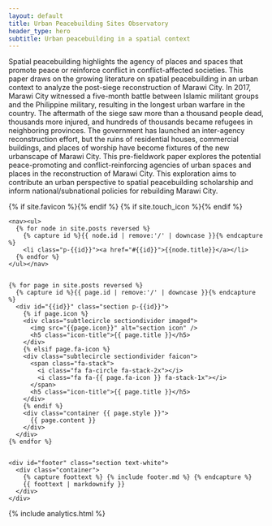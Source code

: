 ```yaml
---
layout: default
title: Urban Peacebuilding Sites Observatory
header_type: hero
subtitle: Urban peacebuilding in a spatial context
---
```


Spatial peacebuilding highlights the agency of places and spaces that promote peace or reinforce conflict in conflict-affected societies. This paper draws on the growing literature on spatial peacebuilding in an urban context to analyze the post-siege reconstruction of Marawi City. In 2017, Marawi City witnessed a five-month battle between Islamic militant groups and the Philippine military, resulting in the longest urban warfare in the country. The aftermath of the siege saw more than a thousand people dead, thousands more injured, and hundreds of thousands became refugees in neighboring provinces. The government has launched an inter-agency reconstruction effort, but the ruins of residential houses, commercial buildings, and places of worship have become fixtures of the new urbanscape of Marawi City. This pre-fieldwork paper explores the potential peace-promoting and conflict-reinforcing agencies of urban spaces and places in the reconstruction of Marawi City. This exploration aims to contribute an urban perspective to spatial peacebuilding scholarship and inform national/subnational policies for rebuilding Marawi City.

<!DOCTYPE html>
<html dir="ltr" lang="en">
<head>
  <meta charset="UTF-8" />
  <meta name="viewport" content="width=device-width, initial-scale=1">
  <title>{{ site.title }}</title>
	<meta name="keywords" content="{{ site.keywords }}">
	<meta name="description" content="{{ site.description }}">
  <link rel="stylesheet" href="combo.css">
  <link href='http://fonts.googleapis.com/css?family=Raleway:400,300,700' rel='stylesheet' type='text/css'>
  <link rel="stylesheet" href="//netdna.bootstrapcdn.com/font-awesome/4.2.0/css/font-awesome.min.css">
  {% if site.favicon %}<link rel="shortcut icon" href="{{ site.favicon }}" type="image/x-icon">{% endif %}
	{% if site.touch_icon %}<link rel="apple-touch-icon" href="{{ site.touch_icon }}">{% endif %}
</head>
<body>
  <div id="main">

    <nav><ul>
      {% for node in site.posts reversed %}
        {% capture id %}{{ node.id | remove:'/' | downcase }}{% endcapture %}
        <li class="p-{{id}}"><a href="#{{id}}">{{node.title}}</a></li>
      {% endfor %}
    </ul></nav>


    {% for page in site.posts reversed %}
      {% capture id %}{{ page.id | remove:'/' | downcase }}{% endcapture %}
      <div id="{{id}}" class="section p-{{id}}">
        {% if page.icon %}
        <div class="subtlecircle sectiondivider imaged">
          <img src="{{page.icon}}" alt="section icon" />
          <h5 class="icon-title">{{ page.title }}</h5>
        </div>
        {% elsif page.fa-icon %}
        <div class="subtlecircle sectiondivider faicon">
          <span class="fa-stack">
            <i class="fa fa-circle fa-stack-2x"></i>
            <i class="fa fa-{{ page.fa-icon }} fa-stack-1x"></i>
          </span>
          <h5 class="icon-title">{{ page.title }}</h5>
        </div>
        {% endif %}
        <div class="container {{ page.style }}">
          {{ page.content }}
        </div>
      </div>
    {% endfor %}


    <div id="footer" class="section text-white">
      <div class="container">
        {% capture foottext %} {% include footer.md %} {% endcapture %}
        {{ foottext | markdownify }}
      </div>
    </div>
  </div>

{% include analytics.html %}
</body>
<script src="//ajax.googleapis.com/ajax/libs/jquery/2.1.1/jquery.min.js"></script>
<script src="site.js"></script>
</html>
